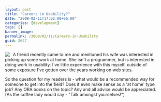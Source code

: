 ```yaml
---
layout: post
title: "Careers in Usability?"
date: "2008-02-11T17:02:00+06:00"
categories: [development]
tags: []
banner_image: 
permalink: /2008/02/11/Careers-in-Usability
guid: 2647
---
```


<img src="https://static.raymondcamden.com/images/cfjedi/coffeetalk.jpg" style="margin-right: 10px" align="left">A friend recently came to me and mentioned his wife was interested in picking up some work at home. She isn't a programmer, but is interested in doing work in usability. I've little experience with this myself, outside of some exposure I've gotten over the years working on web sites.

So the question for my readers is - what would be a recommended way for someone to get into the field? Does it even make sense as a 'at home' type job? Any ORA books on the topic? Any and all advice would be appreciated. (As the coffee lady would say - "Talk amongst yourselves!")